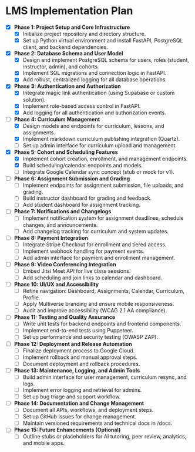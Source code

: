 # LMS Implementation Plan

- [x] **Phase 1: Project Setup and Core Infrastructure**
  - [x] Initialize project repository and directory structure.
  - [x] Set up Python virtual environment and install FastAPI, PostgreSQL client, and backend dependencies.

- [x] **Phase 2: Database Schema and User Model**
  - [x] Design and implement PostgreSQL schema for users, roles (student, instructor, admin), and cohorts.
  - [x] Implement SQL migrations and connection logic in FastAPI.
  - [x] Add robust, centralized logging for all database operations.

- [x] **Phase 3: Authentication and Authorization**
  - [x] Integrate magic link authentication (using Supabase or custom solution).
  - [x] Implement role-based access control in FastAPI.
  - [x] Add logging for all authentication and authorization events.

- [ ] **Phase 4: Curriculum Management**
  - [x] Design models and endpoints for curriculum, lessons, and assignments.
  - [x] Implement markdown curriculum publishing integration (Quartz).
  - [ ] Set up admin interface for curriculum upload and management.

- [x] **Phase 5: Cohort and Scheduling Features**
  - [x] Implement cohort creation, enrollment, and management endpoints.
  - [x] Build scheduling/calendar endpoints and models.
  - [ ] Integrate Google Calendar sync concept (stub or mock for v1).

- [ ] **Phase 6: Assignment Submission and Grading**
  - [ ] Implement endpoints for assignment submission, file uploads, and grading.
  - [ ] Build instructor dashboard for grading and feedback.
  - [ ] Add student dashboard for assignment tracking.

- [ ] **Phase 7: Notifications and Changelogs**
  - [ ] Implement notification system for assignment deadlines, schedule changes, and announcements.
  - [ ] Add changelog tracking for curriculum and system updates.

- [ ] **Phase 8: Payment Integration**
  - [ ] Integrate Stripe Checkout for enrollment and tiered access.
  - [ ] Implement webhook handling for payment events.
  - [ ] Add admin interface for payment and enrollment management.

- [ ] **Phase 9: Video Conferencing Integration**
  - [ ] Embed Jitsi Meet API for live class sessions.
  - [ ] Add scheduling and join links to calendar and dashboard.

- [ ] **Phase 10: UI/UX and Accessibility**
  - [ ] Refine navigation: Dashboard, Assignments, Calendar, Curriculum, Profile.
  - [ ] Apply Multiverse branding and ensure mobile responsiveness.
  - [ ] Audit and improve accessibility (WCAG 2.1 AA compliance).

- [ ] **Phase 11: Testing and Quality Assurance**
  - [ ] Write unit tests for backend endpoints and frontend components.
  - [ ] Implement end-to-end tests using Puppeteer.
  - [ ] Set up performance and security testing (OWASP ZAP).

- [ ] **Phase 12: Deployment and Release Automation**
  - [ ] Finalize deployment process to Google Cloud.
  - [ ] Implement rollback and manual approval steps.
  - [ ] Document deployment and rollback procedures.

- [ ] **Phase 13: Maintenance, Logging, and Admin Tools**
  - [ ] Build admin interface for user management, curriculum resync, and logs.
  - [ ] Implement error logging and retrieval for admins.
  - [ ] Set up bug triage and support workflow.

- [ ] **Phase 14: Documentation and Change Management**
  - [ ] Document all APIs, workflows, and deployment steps.
  - [ ] Set up GitHub Issues for change management.
  - [ ] Maintain versioned requirements and technical docs in /docs.

- [ ] **Phase 15: Future Enhancements (Optional)**
  - [ ] Outline stubs or placeholders for AI tutoring, peer review, analytics, and mobile apps. 